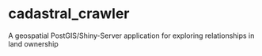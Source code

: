 # cadastral_crawler
A geospatial PostGIS/Shiny-Server application for exploring relationships in land ownership
